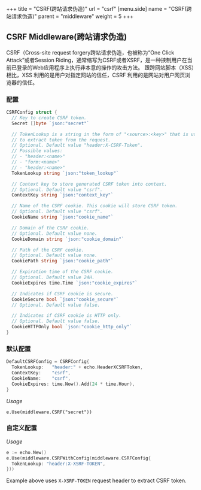+++
title = "CSRF(跨站请求伪造)"
url = "csrf"
[menu.side]
  name = "CSRF(跨站请求伪造)"
  parent = "middleware"
  weight = 5
+++

## CSRF Middleware(跨站请求伪造)

CSRF（Cross-site request forgery跨站请求伪造，也被称为“One Click Attack”或者Session Riding，通常缩写为CSRF或者XSRF，是一种挟制用户在当前已登录的Web应用程序上执行非本意的操作的攻击方法。 跟跨网站脚本（XSS）相比，XSS 利用的是用户对指定网站的信任，CSRF 利用的是网站对用户网页浏览器的信任。

### 配置

```go
CSRFConfig struct {
  // Key to create CSRF token.
  Secret []byte `json:"secret"`

  // TokenLookup is a string in the form of "<source>:<key>" that is used
  // to extract token from the request.
  // Optional. Default value "header:X-CSRF-Token".
  // Possible values:
  // - "header:<name>"
  // - "form:<name>"
  // - "header:<name>"
  TokenLookup string `json:"token_lookup"`

  // Context key to store generated CSRF token into context.
  // Optional. Default value "csrf".
  ContextKey string `json:"context_key"`

  // Name of the CSRF cookie. This cookie will store CSRF token.
  // Optional. Default value "csrf".
  CookieName string `json:"cookie_name"`

  // Domain of the CSRF cookie.
  // Optional. Default value none.
  CookieDomain string `json:"cookie_domain"`

  // Path of the CSRF cookie.
  // Optional. Default value none.
  CookiePath string `json:"cookie_path"`

  // Expiration time of the CSRF cookie.
  // Optional. Default value 24H.
  CookieExpires time.Time `json:"cookie_expires"`

  // Indicates if CSRF cookie is secure.
  CookieSecure bool `json:"cookie_secure"`
  // Optional. Default value false.

  // Indicates if CSRF cookie is HTTP only.
  // Optional. Default value false.
  CookieHTTPOnly bool `json:"cookie_http_only"`
}
```

### 默认配置

```go
DefaultCSRFConfig = CSRFConfig{
  TokenLookup:   "header:" + echo.HeaderXCSRFToken,
  ContextKey:    "csrf",
  CookieName:    "csrf",
  CookieExpires: time.Now().Add(24 * time.Hour),
}
```

*Usage*

`e.Use(middleware.CSRF("secret"))`

### 自定义配置

*Usage*

```go
e := echo.New()
e.Use(middleware.CSRFWithConfig(middleware.CSRFConfig{
  TokenLookup: "header:X-XSRF-TOKEN",
}))
```

Example above uses `X-XSRF-TOKEN` request header to extract CSRF token.
